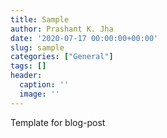 ```yaml
---
title: Sample
author: Prashant K. Jha
date: '2020-07-17 00:00:00+00:00'
slug: sample
categories: ["General"]
tags: []
header:
  caption: ''
  image: ''
---
```


Template for blog-post
